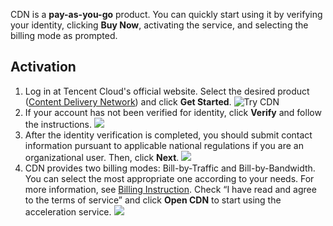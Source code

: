 CDN is a **pay-as-you-go** product. You can quickly start using it by verifying your identity, clicking **Buy Now**, activating the service, and selecting the billing mode as prompted.

## Activation
1. Log in at Tencent Cloud's official website. Select the desired product ([Content Delivery Network](https://intl.cloud.tencent.com/product/cdn)) and click **Get Started**.
  ![Try CDN](https://main.qcloudimg.com/raw/c16b0957ae60425a22e8782d5573e90b.png)
2. If your account has not been verified for identity, click **Verify** and follow the instructions.
     ![](https://main.qcloudimg.com/raw/187a59af8ce89fdb07a529cec510c7db.png)
3. After the identity verification is completed, you should submit contact information pursuant to applicable national regulations if you are an organizational user. Then, click **Next**.
    ![](https://main.qcloudimg.com/raw/09e7631432e4d3759c83c9111bdf6545.png)
4. CDN provides two billing modes: Bill-by-Traffic and Bill-by-Bandwidth. You can select the most appropriate one according to your needs. For more information, see [Billing Instruction](https://intl.cloud.tencent.com/document/product/228/2949). Check “I have read and agree to the terms of service” and click **Open CDN** to start using the acceleration service.
    ![](https://main.qcloudimg.com/raw/317c8ed2a1fb281b27d9f17d562b9dfa.png)
